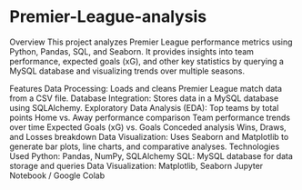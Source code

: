 # Premier-League-analysis
Overview
This project analyzes Premier League performance metrics using Python, Pandas, SQL, and Seaborn. It provides insights into team performance, expected goals (xG), and other key statistics by querying a MySQL database and visualizing trends over multiple seasons.

Features
Data Processing: Loads and cleans Premier League match data from a CSV file.
Database Integration: Stores data in a MySQL database using SQLAlchemy.
Exploratory Data Analysis (EDA):
Top teams by total points
Home vs. Away performance comparison
Team performance trends over time
Expected Goals (xG) vs. Goals Conceded analysis
Wins, Draws, and Losses breakdown
Data Visualization: Uses Seaborn and Matplotlib to generate bar plots, line charts, and comparative analyses.
Technologies Used
Python: Pandas, NumPy, SQLAlchemy
SQL: MySQL database for data storage and queries
Data Visualization: Matplotlib, Seaborn
Jupyter Notebook / Google Colab
